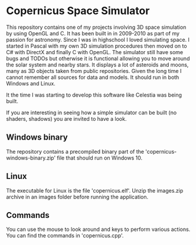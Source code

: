 # Copernicus Space Simulator
This repository contains one of my projects involving 3D space simulation by using OpenGL and C. It has been built in in 2009-2010 as part of my passion for astronomy. Since I was in highschool I loved simulating space. I started in Pascal with my own 3D simulation procedures then moved on to C# with DirectX and finally C with OpenGL. The simulator still have some bugs and TODOs but otherwise it is functional allowing you to move around the solar system and nearby stars. It displays a lot of asteroids and moons, many as 3D objects taken from public repositories. Given the long time I cannot remember all sources for data and models. It should run in both Windows and Linux.

It the time I was starting to develop this software like Celestia was being built.

If you are interesting in seeing how a simple simulator can be built (no shaders, shadows) you are invited to have a look.

## Windows binary

The repository contains a precompiled binary part of the 'copernicus-windows-binary.zip' file that should run on Windows 10.

## Linux

The executable for Linux is the file 'copernicus.elf'. Unzip the images.zip archive in an images folder before running the application.

## Commands

You can use the mouse to look around and keys to perform various actions. You can find the commands in 'copernicus.cpp'.
